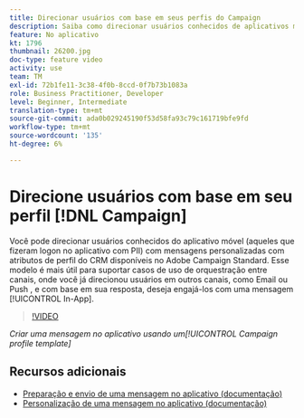 ```yaml
---
title: Direcionar usuários com base em seus perfis do Campaign
description: Saiba como direcionar usuários conhecidos de aplicativos móveis com mensagens personalizadas com atributos de perfil do CRM.
feature: No aplicativo
kt: 1796
thumbnail: 26200.jpg
doc-type: feature video
activity: use
team: TM
exl-id: 72b1fe11-3c38-4f0b-8ccd-0f7b73b1083a
role: Business Practitioner, Developer
level: Beginner, Intermediate
translation-type: tm+mt
source-git-commit: ada0b029245190f53d58fa93c79c161719bfe9fd
workflow-type: tm+mt
source-wordcount: '135'
ht-degree: 6%

---
```


# Direcione usuários com base em seu perfil [!DNL Campaign]

Você pode direcionar usuários conhecidos do aplicativo móvel (aqueles que fizeram logon no aplicativo com PII) com mensagens personalizadas com atributos de perfil do CRM disponíveis no Adobe Campaign Standard. Esse modelo é mais útil para suportar casos de uso de orquestração entre canais, onde você já direcionou usuários em outros canais, como Email ou Push , e com base em sua resposta, deseja engajá-los com uma mensagem [!UICONTROL In-App].

>[!VIDEO](https://video.tv.adobe.com/v/26200?quality=12)

*Criar uma mensagem no aplicativo usando um[!UICONTROL Campaign profile template]*

## Recursos adicionais

* [Preparação e envio de uma mensagem no aplicativo (documentação)](https://docs.adobe.com/content/help/en/campaign-standard/using/communication-channels/in-app-messaging/preparing-and-sending-an-in-app-message.html)
* [Personalização de uma mensagem no aplicativo (documentação)](https://docs.adobe.com/content/help/en/campaign-standard/using/communication-channels/in-app-messaging/customizing-an-in-app-message.html)
